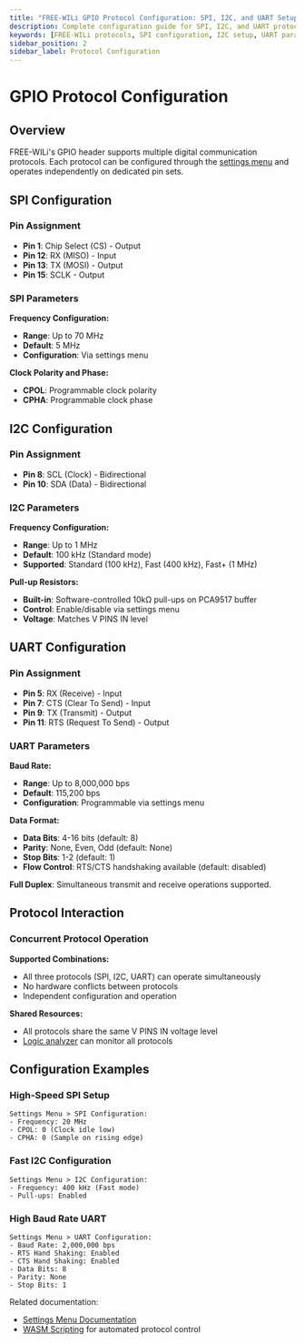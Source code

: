 ```yaml
---
title: "FREE-WILi GPIO Protocol Configuration: SPI, I2C, and UART Setup"
description: Complete configuration guide for SPI, I2C, and UART protocols on FREE-WILi GPIO pins. Includes frequency settings, parameters, pin assignments, and concurrent operation details.
keywords: [FREE-WILi protocols, SPI configuration, I2C setup, UART parameters, protocol settings, frequency configuration, concurrent protocols, digital communication]
sidebar_position: 2
sidebar_label: Protocol Configuration
---
```


# GPIO Protocol Configuration

## Overview

FREE-WILi's GPIO header supports multiple digital communication protocols. Each protocol can be configured through the [settings menu](/io-app/settings-menu/) and operates independently on dedicated pin sets.

## SPI Configuration

### Pin Assignment

- **Pin 1**: Chip Select (CS) - Output
- **Pin 12**: RX (MISO) - Input  
- **Pin 13**: TX (MOSI) - Output
- **Pin 15**: SCLK - Output

### SPI Parameters

**Frequency Configuration:**

- **Range**: Up to 70 MHz
- **Default**: 5 MHz
- **Configuration**: Via settings menu

**Clock Polarity and Phase:**

- **CPOL**: Programmable clock polarity
- **CPHA**: Programmable clock phase

## I2C Configuration

### Pin Assignment

- **Pin 8**: SCL (Clock) - Bidirectional
- **Pin 10**: SDA (Data) - Bidirectional

### I2C Parameters

**Frequency Configuration:**

- **Range**: Up to 1 MHz  
- **Default**: 100 kHz (Standard mode)
- **Supported**: Standard (100 kHz), Fast (400 kHz), Fast+ (1 MHz)

**Pull-up Resistors:**

- **Built-in**: Software-controlled 10kΩ pull-ups on PCA9517 buffer
- **Control**: Enable/disable via settings menu
- **Voltage**: Matches V PINS IN level

## UART Configuration  

### Pin Assignment

- **Pin 5**: RX (Receive) - Input
- **Pin 7**: CTS (Clear To Send) - Input
- **Pin 9**: TX (Transmit) - Output  
- **Pin 11**: RTS (Request To Send) - Output

### UART Parameters

**Baud Rate:**

- **Range**: Up to 8,000,000 bps
- **Default**: 115,200 bps
- **Configuration**: Programmable via settings menu

**Data Format:**

- **Data Bits**: 4-16 bits (default: 8)
- **Parity**: None, Even, Odd (default: None)
- **Stop Bits**: 1-2 (default: 1)
- **Flow Control**: RTS/CTS handshaking available (default: disabled)

**Full Duplex**: Simultaneous transmit and receive operations supported.

## Protocol Interaction

### Concurrent Protocol Operation

**Supported Combinations:**

- All three protocols (SPI, I2C, UART) can operate simultaneously  
- No hardware conflicts between protocols
- Independent configuration and operation

**Shared Resources:**

- All protocols share the same V PINS IN voltage level
- [Logic analyzer](/io-app/logic-analyzer/) can monitor all protocols

## Configuration Examples

### High-Speed SPI Setup

```
Settings Menu > SPI Configuration:
- Frequency: 20 MHz
- CPOL: 0 (Clock idle low)
- CPHA: 0 (Sample on rising edge)
```

### Fast I2C Configuration

```
Settings Menu > I2C Configuration:
- Frequency: 400 kHz (Fast mode)
- Pull-ups: Enabled
```

### High Baud Rate UART
```  
Settings Menu > UART Configuration:
- Baud Rate: 2,000,000 bps
- RTS Hand Shaking: Enabled
- CTS Hand Shaking: Enabled
- Data Bits: 8
- Parity: None
- Stop Bits: 1
```

Related documentation:
- [Settings Menu Documentation](/io-app/settings-menu/)
- [WASM Scripting](/io-app/scripting-with-wasm/) for automated protocol control
